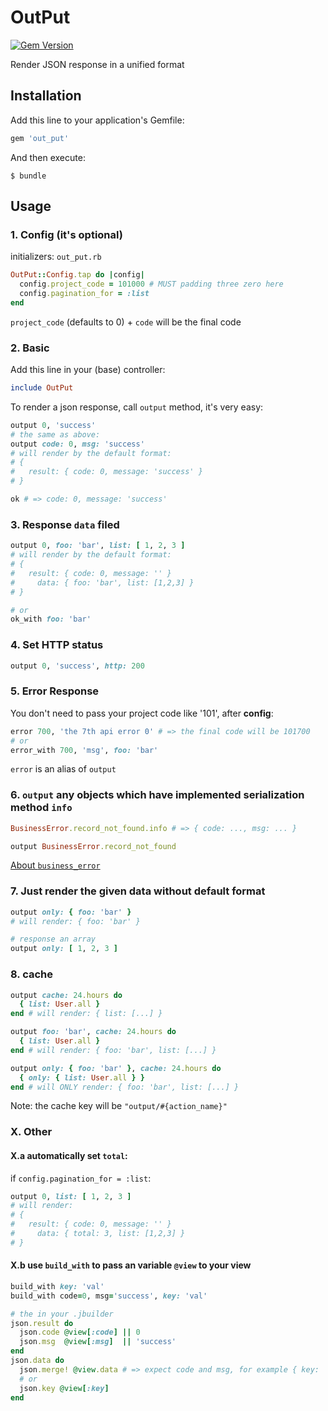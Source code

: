 # OutPut

[![Gem Version](https://badge.fury.io/rb/out_put.svg)](https://badge.fury.io/rb/out_put)

Render JSON response in a unified format

## Installation

Add this line to your application's Gemfile:

```ruby
gem 'out_put'
```

And then execute:

    $ bundle

## Usage

### 1. Config (it's optional)

initializers: `out_put.rb`

```ruby
OutPut::Config.tap do |config|
  config.project_code = 101000 # MUST padding three zero here
  config.pagination_for = :list
end
```

`project_code` (defaults to 0) + `code` will be the final code

### 2. Basic

Add this line in your (base) controller:

```ruby
include OutPut
```

To render a json response, call `output` method, it's very easy:

```ruby
output 0, 'success'
# the same as above:
output code: 0, msg: 'success'
# will render by the default format:
# {
#   result: { code: 0, message: 'success' }
# }

ok # => code: 0, message: 'success'
```

### 3. Response `data` filed

```ruby
output 0, foo: 'bar', list: [ 1, 2, 3 ]
# will render by the default format:
# {
#   result: { code: 0, message: '' }
#     data: { foo: 'bar', list: [1,2,3] }
# }

# or
ok_with foo: 'bar'
```

### 4. Set HTTP status

```ruby
output 0, 'success', http: 200
```

### 5. Error Response

You don't need to pass your project code like '101', after **config**:

```ruby
error 700, 'the 7th api error 0' # => the final code will be 101700
# or
error_with 700, 'msg', foo: 'bar'
```

`error` is an alias of `output`

### 6. `output` any objects which have implemented serialization method `info`

```ruby
BusinessError.record_not_found.info # => { code: ..., msg: ... }

output BusinessError.record_not_found
```

[About `business_error`](https://github.com/zhandao/business_error/)

### 7. Just render the given data without default format

```ruby
output only: { foo: 'bar' }
# will render: { foo: 'bar' }

# response an array
output only: [ 1, 2, 3 ]
```

### 8. cache

```ruby
output cache: 24.hours do
  { list: User.all }
end # will render: { list: [...] }

output foo: 'bar', cache: 24.hours do
  { list: User.all }
end # will render: { foo: 'bar', list: [...] }

output only: { foo: 'bar' }, cache: 24.hours do
  { only: { list: User.all } }
end # will ONLY render: { foo: 'bar', list: [...] }
```

Note: the cache key will be `"output/#{action_name}"`

### X. Other

#### X.a automatically set `total`:

if `config.pagination_for = :list`:

```ruby
output 0, list: [ 1, 2, 3 ]
# will render:
# {
#   result: { code: 0, message: '' }
#     data: { total: 3, list: [1,2,3] }
# }
```

#### X.b use `build_with` to pass an variable `@view` to your view

```ruby
build_with key: 'val'
build_with code=0, msg='success', key: 'val'

# the in your .jbuilder
json.result do
  json.code @view[:code] || 0
  json.msg  @view[:msg]  || 'success'
end
json.data do
  json.merge! @view.data # => expect code and msg, for example { key: 'val' }
  # or
  json.key @view[:key]
end
```
